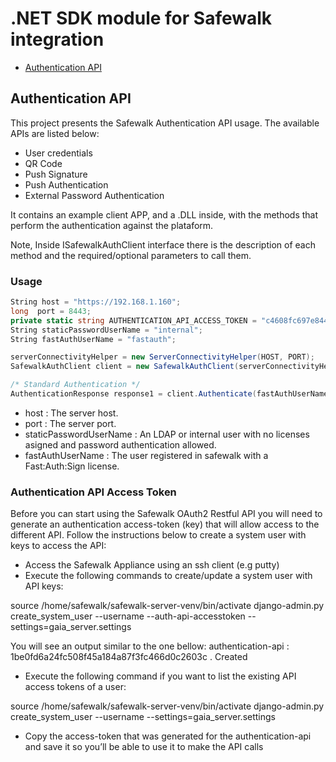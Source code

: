 # .NET SDK module for Safewalk integration

* [Authentication API](#authentication-api)

<a name="authentication-api"></a>
## Authentication API

This project presents the Safewalk Authentication API usage. The available APIs are listed below: 

* User credentials
* QR Code 
* Push Signature 
* Push Authentication 
* External Password Authentication

It contains an example client APP, and a .DLL inside, with the methods that perform the authentication against the plataform. 

Note, Inside ISafewalkAuthClient interface there is the description of each method and the required/optional parameters to call them. 

### Usage

```csharp
String host = "https://192.168.1.160";
long  port = 8443;
private static string AUTHENTICATION_API_ACCESS_TOKEN = "c4608fc697e844829bb5a27cce13737250161bd0";
String staticPasswordUserName = "internal";
String fastAuthUserName = "fastauth";

serverConnectivityHelper = new ServerConnectivityHelper(HOST, PORT);
SafewalkAuthClient client = new SafewalkAuthClient(serverConnectivityHelper, AUTHENTICATION_API_ACCESS_TOKEN);

/* Standard Authentication */
AuthenticationResponse response1 = client.Authenticate(fastAuthUserName, staticPasswordUserName);

```
* host : The server host.
* port : The server port.
* staticPasswordUserName : An LDAP or internal user with no licenses asigned and password authentication allowed. 
* fastAuthUserName : The user registered in safewalk with a Fast:Auth:Sign license.

### Authentication API Access Token
 
Before you can start using the Safewalk OAuth2 Restful API you will need to generate an authentication access-token (key) that will allow access to the different API.
Follow the instructions below to create a system user with keys to access the API:
* Access the Safewalk Appliance using an ssh client (e.g putty)
* Execute the following commands to create/update a system user with API keys: 

source /home/safewalk/safewalk-server-venv/bin/activate
 django-admin.py create_system_user --username <username> --auth-api-accesstoken --settings=gaia_server.settings

You will see an output similar to the one bellow:
  authentication-api : 1be0fd6a24fc508f45a184a87f3fc466d0c2603c . Created
*  Execute the following command if you want to list the existing API access tokens of a user:
 
 source /home/safewalk/safewalk-server-venv/bin/activate django-admin.py
  create_system_user --username <username> --settings=gaia_server.settings
* Copy the access-token that was generated for the authentication-api and save it so you’ll be able to use it to make the API calls

